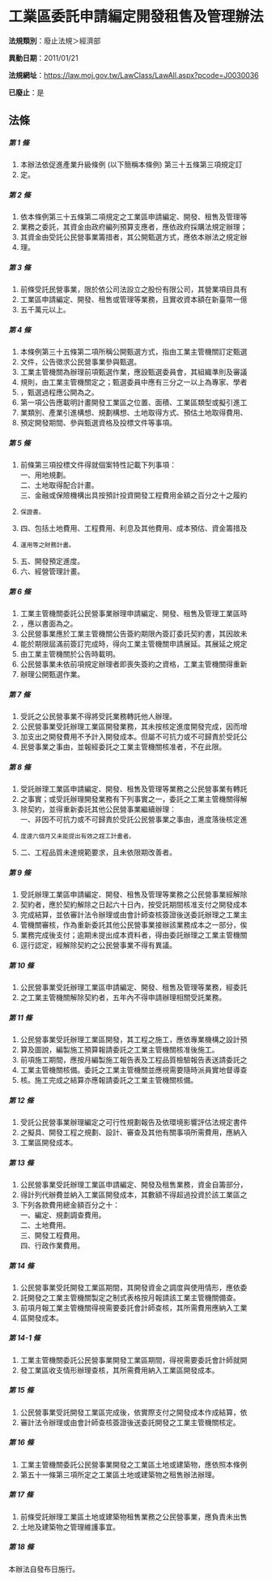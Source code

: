 # 工業區委託申請編定開發租售及管理辦法

**法規類別**：廢止法規＞經濟部

**異動日期**：2011/01/21  

**法規網址**：https://law.moj.gov.tw/LawClass/LawAll.aspx?pcode=J0030036

**已廢止**：是



## 法條
##### 第 1 條
1. 本辦法依促進產業升級條例 (以下簡稱本條例) 第三十五條第三項規定訂
1. 定。

##### 第 2 條
1. 依本條例第三十五條第二項規定之工業區申請編定、開發、租售及管理等
1. 業務之委託，其資金由政府編列預算支應者，應依政府採購法規定辦理；
1. 其資金由受託公民營事業籌措者，其公開甄選方式，應依本辦法之規定辦
1. 理。

##### 第 3 條
1. 前條受託民營事業，限於依公司法設立之股份有限公司，其營業項目具有
1. 工業區申請編定、開發、租售或管理等業務，且實收資本額在新臺幣一億
1. 五千萬元以上。

##### 第 4 條
1. 本條例第三十五條第二項所稱公開甄選方式，指由工業主管機關訂定甄選
1. 文件，公告徵求公民營事業參與甄選。
1. 工業主管機關為辦理前項甄選作業，應設甄選委員會，其組織準則及審議
1. 規則，由工業主管機關定之；甄選委員中應有三分之一以上為專家、學者
1. ，甄選過程應公開為之。
1. 第一項公告應載明計畫開發工業區之位置、面積、工業區類型或擬引進工
1. 業類別、產業引進構想、規劃構想、土地取得方式、預估土地取得費用、
1. 預定開發期間、參與甄選資格及投標文件等事項。

##### 第 5 條
1. 前條第三項投標文件得就個案特性記載下列事項：  
一、用地規劃。  
二、土地取得配合計畫。  
三、金融或保險機構出具按預計投資開發工程費用金額之百分之十之履約
1.     保證書。
1. 四、包括土地費用、工程費用、利息及其他費用、成本預估、資金籌措及
1.     運用等之財務計畫。
1. 五、開發預定進度。
1. 六、經營管理計畫。

##### 第 6 條
1. 工業主管機關委託公民營事業辦理申請編定、開發、租售及管理工業區時
1. ，應以書面為之。
1. 公民營事業應於工業主管機關公告簽約期限內簽訂委託契約書，其因故未
1. 能於期限屆滿前簽訂完成時，得向工業主管機關申請展延。其展延之規定
1. 由工業主管機關於公告時載明。
1. 公民營事業未依前項規定辦理者即喪失簽約之資格，工業主管機關得重新
1. 辦理公開甄選作業。

##### 第 7 條
1. 受託之公民營事業不得將受託業務轉託他人辦理。
1. 公民營事業受託辦理工業區開發業務，其未按核定進度開發完成，因而增
1. 加支出之開發費用不予計入開發成本。但屬不可抗力或不可歸責於受託公
1. 民營事業之事由，並報經委託之工業主管機關核准者，不在此限。

##### 第 8 條
1. 受託辦理工業區申請編定、開發、租售及管理等業務之公民營事業有轉託
1. 之事實；或受託辦理開發業務有下列事實之一，委託之工業主管機關得解
1. 除契約，並得重新委託其他公民營事業繼續辦理：  
一、非因不可抗力或不可歸責於受託公民營事業之事由，進度落後核定進
1.     度達六個月又未能提出有效之趕工計畫者。
1. 二、工程品質未達規範要求，且未依限期改善者。

##### 第 9 條
1. 受託辦理工業區申請編定、開發、租售及管理等業務之公民營事業經解除
1. 契約者，應於契約解除之日起六十日內，按受託期間核准支付之開發成本
1. 完成結算，並依審計法令辦理或由會計師查核簽證後送委託辦理之工業主
1. 管機關審核，作為重新委託其他公民營事業接辦該業務成本之一部分，俟
1. 業務完成後支付；逾期未提出成本資料者，得由委託辦理之工業主管機關
1. 逕行認定，經解除契約之公民營事業不得有異議。

##### 第 10 條
1. 公民營事業受託辦理工業區申請編定、開發、租售及管理等業務，經委託
1. 之工業主管機關解除契約者，五年內不得申請辦理相關受託業務。

##### 第 11 條
1. 公民營事業受託辦理工業區開發，其工程之施工，應依專業機構之設計預
1. 算及圖說，編製施工預算報請委託之工業主管機關核准後施工。
1. 前項施工期間，應按月編製施工報告表及工程品質檢驗報告表送請委託之
1. 工業主管機關核備。委託之工業主管機關並應視需要隨時派員實地督導查
1. 核。施工完成之結算亦應報請委託之工業主管機關核備。

##### 第 12 條
1. 受託公民營事業辦理編定之可行性規劃報告及依環境影響評估法規定書件
1. 之擬具、開發工程之規劃、設計、審查及其他有關事項所需費用，應納入
1. 工業區開發成本。

##### 第 13 條
1. 公民營事業受託辦理工業區申請編定、開發及租售業務，資金自籌部分，
1. 得計列代辦費並納入工業區開發成本，其數額不得超過投資於該工業區之
1. 下列各款費用總金額百分之十：  
一、編定、規劃調查費用。  
二、土地費用。  
三、開發工程費用。  
四、行政作業費用。

##### 第 14 條
1. 公民營事業受託開發工業區期間，其開發資金之調度與使用情形，應依委
1. 託開發之工業主管機關製定之制式表格按月報請該工業主管機關備查。
1. 前項月報工業主管機關得視需要委託會計師查核，其所需費用應納入工業
1. 區開發成本。

##### 第 14-1 條
1. 工業主管機關委託公民營事業開發工業區期間，得視需要委託會計師就開
1. 發工業區收支情形辦理查核，其所需費用納入工業區開發成本。

##### 第 15 條
1. 公民營事業受託開發工業區完成後，依實際支付之開發成本作成結算，依
1. 審計法令辦理或由會計師查核簽證後送委託開發之工業主管機關核定。

##### 第 16 條
1. 工業主管機關委託公民營事業開發之工業區土地或建築物，應依照本條例
1. 第五十一條第三項所定之工業區土地或建築物之租售辦法辦理。

##### 第 17 條
1. 前條受託辦理工業區土地或建築物租售業務之公民營事業，應負責未出售
1. 土地及建築物之管理維護事宜。

##### 第 18 條
本辦法自發布日施行。


